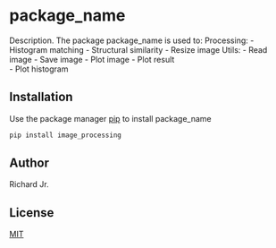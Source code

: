 # package_name

Description. 
The package package_name is used to:
	Processing:
		- Histogram matching
		- Structural similarity
		- Resize image
	Utils:
		- Read image
		- Save image
		- Plot image
		- Plot result	
		- Plot histogram

## Installation

Use the package manager [pip](https://pip.pypa.io/en/stable/) to install package_name

```bash
pip install image_processing
```

## Author
Richard Jr.

## License
[MIT](https://choosealicense.com/licenses/mit/)
